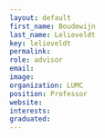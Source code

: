 ```yaml
---
layout: default
first_name: Boudewijn
last_name: Lelieveldt
key: lelieveldt
permalink:
role: advisor
email:
image:
organization: LUMC
position: Professor
website:
interests:
graduated: 
---
```

